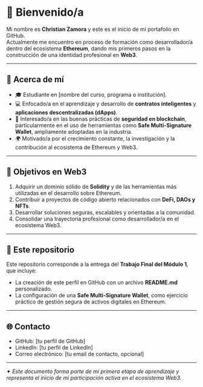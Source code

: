 # 👋 Bienvenido/a

Mi nombre es **Christian Zamora** y este es el inicio de mi portafolio en GitHub.  
Actualmente me encuentro en proceso de formación como desarrollador/a dentro del ecosistema **Ethereum**, dando mis primeros pasos en la construcción de una identidad profesional en **Web3**.  

---

## 📖 Acerca de mí
- 🎓 Estudiante en [nombre del curso, programa o institución].  
- 💻 Enfocado/a en el aprendizaje y desarrollo de **contratos inteligentes** y **aplicaciones descentralizadas (dApps)**.  
- 🔐 Interesado/a en las buenas prácticas de **seguridad en blockchain**, particularmente en el uso de herramientas como **Safe Multi-Signature Wallet**, ampliamente adoptadas en la industria.  
- 🌍 Motivado/a por el crecimiento constante, la investigación y la contribución al ecosistema de Ethereum y Web3.  

---

## 🎯 Objetivos en Web3
1. Adquirir un dominio sólido de **Solidity** y de las herramientas más utilizadas en el desarrollo sobre Ethereum.  
2. Contribuir a proyectos de código abierto relacionados con **DeFi, DAOs y NFTs**.  
3. Desarrollar soluciones seguras, escalables y orientadas a la comunidad.  
4. Consolidar una trayectoria profesional como desarrollador/a en el ecosistema Web3.  

---

## 📂 Este repositorio
Este repositorio corresponde a la entrega del **Trabajo Final del Módulo 1**, que incluye:  
- La creación de este perfil en GitHub con un archivo **README.md** personalizado.  
- La configuración de una **Safe Multi-Signature Wallet**, como ejercicio práctico de gestión segura de activos digitales en Ethereum.  

---

## 🌐 Contacto
- GitHub: [tu perfil de GitHub]  
- LinkedIn: [tu perfil de LinkedIn]  
- Correo electrónico: [tu email de contacto, opcional]  

---
✦ *Este documento forma parte de mi primera etapa de aprendizaje y representa el inicio de mi participación activa en el ecosistema Web3.*  
